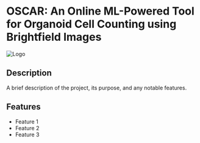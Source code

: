 # OSCAR: An Online ML-Powered Tool for Organoid Cell Counting using Brightfield Images 

![Logo](https://upload.wikimedia.org/wikipedia/commons/e/ef/Cardiff_University_%28logo%29.svg)

## Description

A brief description of the project, its purpose, and any notable features.

## Features

- Feature 1
- Feature 2
- Feature 3

